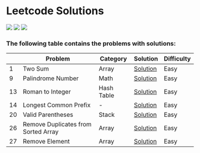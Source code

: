 # Leetcode Solutions
![](https://img.shields.io/badge/language-Python-blue.svg)
![](https://img.shields.io/badge/language-Java-green.svg)
![](https://img.shields.io/badge/%3E-leetcode-orange.svg)
### The following table contains the problems with solutions:

|   | Problem | Category | Solution | Difficulty |
|---| ------------- | ---------- | ---------- | ---------- |
|1| Two Sum | Array | [Solution](https://github.com/nnanwang/Leetcode-Notebook/blob/main/Solutions/1_Two_Sum.md) | Easy |
|9| Palindrome Number | Math | [Solution](https://github.com/nnanwang/Leetcode-Notebook/blob/main/Solutions/9_Panlindrome_Number.md) | Easy |
|13| Roman to Integer | Hash Table | [Solution](https://github.com/nnanwang/Leetcode-Notebook/blob/main/Solutions/13_Roman_to_Integer.md) | Easy |
|14| Longest Common Prefix | - | [Solution](https://github.com/nnanwang/Leetcode-Notebook/blob/main/Solutions/14_Longest_Common_Prefix.md) | Easy |
|20| Valid Parentheses | Stack | [Solution](https://github.com/nnanwang/Leetcode-Notebook/blob/main/Solutions/20_Valid_Parentheses.md) | Easy |
|26| Remove Duplicates from Sorted Array | Array | [Solution](https://github.com/nnanwang/Leetcode-Notebook/blob/main/Solutions/26_Remove_Duplicates_from_Sorted_Array.md) | Easy |
|27| Remove Element | Array | [Solution](https://github.com/nnanwang/Leetcode-Notebook/blob/main/Solutions/27_Remove_Element.md) | Easy |


